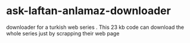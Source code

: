 # ask-laftan-anlamaz-downloader
downloader for a turkish web series . This 23 kb code can download the whole series just by scrapping their web page
